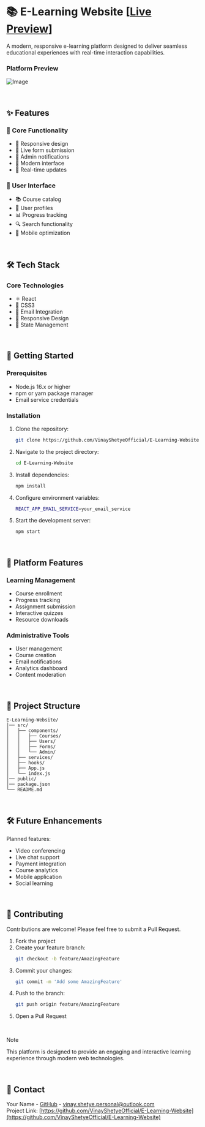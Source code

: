 # 📚 E-Learning Website [[Live Preview](https://e-learning-website-live.netlify.app/)]

A modern, responsive e-learning platform designed to deliver seamless educational experiences with real-time interaction capabilities.

### Platform Preview
 
![Image](https://github.com/VinayShetyeOfficial/E-Learning-Website/assets/100470361/92e04697-c838-453c-9cfc-c24ca361a5e0)

<br>

## ✨ Features

### 🎯 Core Functionality

- 📱 Responsive design
- 📝 Live form submission
- 📧 Admin notifications
- 🎨 Modern interface
- 🔄 Real-time updates

### 🎨 User Interface

- 📚 Course catalog
- 👥 User profiles
- 📊 Progress tracking
- 🔍 Search functionality
- 📱 Mobile optimization

<br>

## 🛠️ Tech Stack

### Core Technologies
- ⚛️ React
- 🎨 CSS3
- 📧 Email Integration
- 📱 Responsive Design
- 🔄 State Management

<br>

## 🚀 Getting Started

### Prerequisites

- Node.js 16.x or higher
- npm or yarn package manager
- Email service credentials

### Installation

1. Clone the repository:
   ```sh
   git clone https://github.com/VinayShetyeOfficial/E-Learning-Website.git
   ```
2. Navigate to the project directory:
   ```sh
   cd E-Learning-Website
   ```
3. Install dependencies:
   ```sh
   npm install
   ```
4. Configure environment variables:
   ```sh
   REACT_APP_EMAIL_SERVICE=your_email_service
   ```
5. Start the development server:
   ```sh
   npm start
   ```

<br>

## 📱 Platform Features

### Learning Management
- Course enrollment
- Progress tracking
- Assignment submission
- Interactive quizzes
- Resource downloads

### Administrative Tools
- User management
- Course creation
- Email notifications
- Analytics dashboard
- Content moderation

<br>

## 📁 Project Structure

```
E-Learning-Website/
│── src/
│   ├── components/
│   │   ├── Courses/
│   │   ├── Users/
│   │   ├── Forms/
│   │   └── Admin/
│   ├── services/
│   ├── hooks/
│   ├── App.js
│   └── index.js
│── public/
│── package.json
└── README.md
```

<br>

## 🛠️ Future Enhancements

Planned features:

- Video conferencing
- Live chat support
- Payment integration
- Course analytics
- Mobile application
- Social learning

<br>

## 🤝 Contributing

Contributions are welcome! Please feel free to submit a Pull Request.

1. Fork the project
2. Create your feature branch:
   ```sh
   git checkout -b feature/AmazingFeature
   ```
3. Commit your changes:
   ```sh
   git commit -m 'Add some AmazingFeature'
   ```
4. Push to the branch:
   ```sh
   git push origin feature/AmazingFeature
   ```
5. Open a Pull Request

<br>

> [!NOTE]  
> This platform is designed to provide an engaging and interactive learning experience through modern web technologies.

<br>

## 📧 Contact

Your Name - [GitHub](https://github.com/VinayShetyeOfficial) - vinay.shetye.personal@outlook.com <br>
Project Link: [https://github.com/VinayShetyeOfficial/E-Learning-Website](https://github.com/VinayShetyeOfficial/E-Learning-Website)


